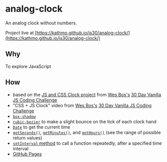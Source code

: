# analog-clock

An analog clock without numbers.

Project live at [https://kathmo.github.io/js30/analog-clock/](https://kathmo.github.io/js30/analog-clock/)


## Why

To explore JavaScript


## How

* based on the [JS and CSS Clock project](https://github.com/wesbos/JavaScript30/tree/master/02%20-%20JS%20and%20CSS%20Clock) from [Wes Bos's](https://github.com/wesbos) [30 Day Vanilla JS Coding Challenge](https://javascript30.com/)
* "CSS + JS Clock" video from [Wes Bos's](https://github.com/wesbos) [30 Day Vanilla JS Coding Challenge](https://javascript30.com/)
* [```box-shadow```](https://developer.mozilla.org/en-US/docs/Web/CSS/box-shadow)
* [```cubic-bezier```](https://developer.mozilla.org/en-US/docs/Web/CSS/single-transition-timing-function#The_cubic-bezier%28%29_class_of_timing-functions) to make a slight bounce on the tick of each clock hand
* [```Date```](https://developer.mozilla.org/en-US/docs/Web/JavaScript/Reference/Global_Objects/Date) to get the current time
* [```getSeconds()```](https://developer.mozilla.org/en-US/docs/Web/JavaScript/Reference/Global_Objects/Date/getSeconds), [```getMinutes()```](https://developer.mozilla.org/en-US/docs/Web/JavaScript/Reference/Global_Objects/Date/getMinutes), and [```getHours()```](https://developer.mozilla.org/en-US/docs/Web/JavaScript/Reference/Global_Objects/Date/getHours) (see the range of possible return values)
* [```setInterval``` method](https://developer.mozilla.org/en-US/docs/Web/API/WindowOrWorkerGlobalScope/setInterval) to call a function repeatedly, after a specified time interval
* [GitHub Pages](https://pages.github.com/)
